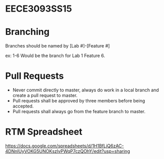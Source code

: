 # EECE3093SS15

Branching
================================================================================
Branches should be named by [Lab #]-[Feature #]

ex: 1-6 Would be the branch for Lab 1 Feature 6.

Pull Requests
================================================================================
- Never commit directly to master, always do work in a local branch and create a pull request to master.
- Pull requests shall be approved by three members before being accepted.
- Pull requests shall always go from the feature branch to master.

RTM Spreadsheet
================================================================================
https://docs.google.com/spreadsheets/d/1H1BfLjQ6zAC-4DNnIUyVOKG5UNOKszlvPWqP7czQOhY/edit?usp=sharing
